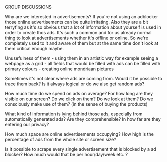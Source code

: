 GROUP DISCUSSIONS

Why are we interested in advertisements? 
If you're not using an adblocker those online advertisements can be quite irritating. Also they are a bit terryfing as it's so obvious that a lot of information about yourself is used in order to create thos ads. 
It's such a common and for us already normal thing to look at advertisements whether it's offline or online. So we're completely used to it and aware of them but at the same time don't look at them critical enough maybe. 


Unusefulness of them - using them in an artistic way
for example seeing a webpage as a grid - all fields that would be filled with ads can be filled with  primary colours - creating online mondriaan pictures

Sometimes it's not clear where ads are coming from. Would it be possible to trace them back? Is it always logical or do we also get random ads?

How much time do we spend on ads on average? For how long are they visible on our screen? Do we click on them? Do we look at them? 
Do we consciously make use of them? (in the sense of buying the products) 

What kind of information is lying behind those ads, especially from automatically generated ads? Are they comprehensible? 
In how far are they entering our privacy?


How much space are online advertisements occupying? How high is the percentage of ads from the whole site or screen size?

Is it possible to scrape every single advertisement that is blocked by a ad blocker? How much would that be per hour/day/week etc. ?



